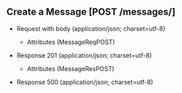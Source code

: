 ## Create a Message [POST /messages/]

+ Request with body (application/json; charset=utf-8)

    + Attributes (MessageReqPOST)

    <!-- include(../auth/authHeader.md) -->

+ Response 201 (application/json; charset=utf-8)

    + Attributes (MessageResPOST)

+ Response 500 (application/json; charset=utf-8)
